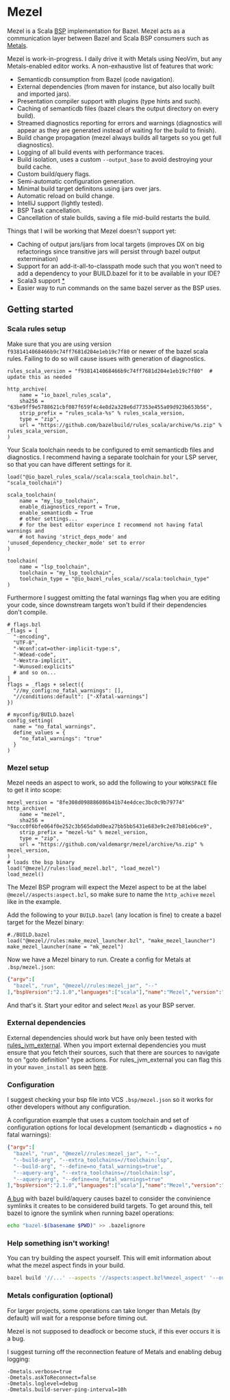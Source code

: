 # Mezel
Mezel is a Scala [BSP](https://build-server-protocol.github.io/) implementation for Bazel.
Mezel acts as a communication layer between Bazel and Scala BSP consumers such as [Metals](https://scalameta.org/metals/).

Mezel is work-in-progress. I daily drive it with Metals using NeoVim, but any Metals-enabled editor works.
A non-exhaustive list of features that work:
* Semanticdb consumption from Bazel (code navigation).
* External dependencies (from maven for instance, but also locally built and imported jars).
* Presentation compiler support with plugins (type hints and such).
* Caching of semanticdb files (bazel clears the output directory on every build).
* Streamed diagnostics reporting for errors and warnings (diagnostics will appear as they are generated instead of waiting for the build to finish).
* Build change propagation (mezel always builds all targets so you get full diagnostics).
* Logging of all build events with performance traces.
* Build isolation, uses a custom `--output_base` to avoid destroying your build cache.
* Custom build/query flags.
* Semi-automatic configuration generation.
* Minimal build target definitons using ijars over jars.
* Automatic reload on build change.
* IntelliJ support (lightly tested).
* BSP Task cancellation.
* Cancellation of stale builds, saving a file mid-build restarts the build.

Things that I will be working that Mezel doesn't support yet:
* Caching of output jars/ijars from local targets (improves DX on big refactorings since transitive jars will persist through bazel output extermination)
* Support for an add-it-all-to-classpath mode such that you won't need to add a dependency to your BUILD.bazel for it to be available in your IDE?
* Scala3 support [*](https://github.com/ValdemarGr/mezel/issues/12#issuecomment-1845372743)
* Easier way to run commands on the same bazel server as the BSP uses.

## Getting started
### Scala rules setup
Make sure that you are using version `f9381414068466b9c74ff7681d204e1eb19c7f80` or newer of the bazel scala rules.
Failing to do so will cause issues with generation of diagnostics.
```starlark
rules_scala_version = "f9381414068466b9c74ff7681d204e1eb19c7f80"  # update this as needed

http_archive(
    name = "io_bazel_rules_scala",
    sha256 = "63be9ff9e5788621cbf087f659f4c4e8d2a328e6d77353e455a09d923b653b56",
    strip_prefix = "rules_scala-%s" % rules_scala_version,
    type = "zip",
    url = "https://github.com/bazelbuild/rules_scala/archive/%s.zip" % rules_scala_version,
)
```

Your Scala toolchain needs to be configured to emit semanticdb files and diagnostics.
I recommend having a separate toolchain for your LSP server, so that you can have different settings for it.
```starlark
load("@io_bazel_rules_scala//scala:scala_toolchain.bzl", "scala_toolchain")

scala_toolchain(
    name = "my_lsp_toolchain",
    enable_diagnostics_report = True,
    enable_semanticdb = True
    # other settings...
    # for the best editor experince I recommend not having fatal warnings and
    # not having 'strict_deps_mode' and 'unused_dependency_checker_mode' set to error
)

toolchain(
    name = "lsp_toolchain",
    toolchain = "my_lsp_toolchain",
    toolchain_type = "@io_bazel_rules_scala//scala:toolchain_type"
)
```
Furthermore I suggest omitting the fatal warnings flag when you are editing your code, since downstream targets won't build if their dependencies don't compile.
```starlark
# flags.bzl
_flags = [
  "-encoding",
  "UTF-8",
  "-Wconf:cat=other-implicit-type:s",
  "-Wdead-code",
  "-Wextra-implicit",
  "-Wunused:explicits"
  # and so on...
]
flags = _flags + select({
  "//my_config:no_fatal_warnings": [],
  "//conditions:default": ["-Xfatal-warnings"]
})

# myconfig/BUILD.bazel
config_setting(
  name = "no_fatal_warnings",
  define_values = {
    "no_fatal_warnings": "true"
  }
)
```

### Mezel setup
Mezel needs an aspect to work, so add the following to your `WORKSPACE` file to get it into scope:
```starlark
mezel_version = "8fe308d098886086b41b74e4dcec3bc0c9b79774"
http_archive(
    name = "mezel",
    sha256 = "9accc0f6bfe064f0e252c3b565da0d0ea27bb5bb5431e683e9c2e87b81eb6ce9",
    strip_prefix = "mezel-%s" % mezel_version,
    type = "zip",
    url = "https://github.com/valdemargr/mezel/archive/%s.zip" % mezel_version,
)
# loads the bsp binary
load("@mezel//rules:load_mezel.bzl", "load_mezel")
load_mezel()
```
The Mezel BSP program will expect the Mezel aspect to be at the label `@mezel//aspects:aspect.bzl`, so make sure to name the `http_achive` `mezel` like in the example.

Add the following to your `BUILD.bazel` (any location is fine) to create a bazel target for the Mezel binary:
```starlark
#./BUILD.bazel
load("@mezel//rules:make_mezel_launcher.bzl", "make_mezel_launcher")
make_mezel_launcher(name = "mk_mezel")
```

Now we have a Mezel binary to run.
Create a config for Metals at `.bsp/mezel.json`:
```json
{"argv":[
  "bazel", "run", "@mezel//rules:mezel_jar", "--"
],"bspVersion":"2.1.0","languages":["scala"],"name":"Mezel","version":"1.0.0"}
```

And that's it. Start your editor and select `Mezel` as your BSP server.

### External dependencies
External dependencies should work but have only been tested with [rules_jvm_external](https://github.com/bazelbuild/rules_jvm_external).
When you import external dependencies you must ensure that you fetch their sources, such that there are sources to navigate to on "goto definition" type actions.
For rules_jvm_external you can flag this in your `maven_install` as seen [here](https://github.com/bazelbuild/rules_jvm_external#fetch-source-jars).

### Configuration
I suggest checking your bsp file into VCS `.bsp/mezel.json` so it works for other developers without any configuration.

A configuration example that uses a custom toolchain and set of configuration options for local development (semanticdb + diagnostics + no fatal warnings):
```json
{"argv":[
  "bazel", "run", "@mezel//rules:mezel_jar", "--",
  "--build-arg", "--extra_toolchains=//toolchain:lsp",
  "--build-arg", "--define=no_fatal_warnings=true",
  "--aquery-arg", "--extra_toolchains=//toolchain:lsp",
  "--aquery-arg", "--define=no_fatal_warnings=true"
],"bspVersion":"2.1.0","languages":["scala"],"name":"Mezel","version":"1.0.0"}
```

[A bug](https://github.com/bazelbuild/bazel/issues/10653) with bazel build/aquery causes bazel to consider the convinience symlinks it creates to be considered build targets.
To get around this, tell bazel to ignore the symlink when running bazel operations:
```bash
echo "bazel-$(basename $PWD)" >> .bazelignore
```

### Help something isn't working!
You can try building the aspect yourself. This will emit information about what the mezel aspect finds in your build.
```bash
bazel build '//...' --aspects '//aspects:aspect.bzl%mezel_aspect' '--output_groups=bsp_info,bsp_info_deps'
```

### Metals configuration (optional)
For larger projects, some operations can take longer than Metals (by default) will wait for a response before timing out.

Mezel is not supposed to deadlock or become stuck, if this ever occurs it is a bug.

I suggest turning off the reconnection feature of Metals and enabling debug logging:
```
-Dmetals.verbose=true
-Dmetals.askToReconnect=false
-Dmetals.loglevel=debug
-Dmetals.build-server-ping-interval=10h
```
